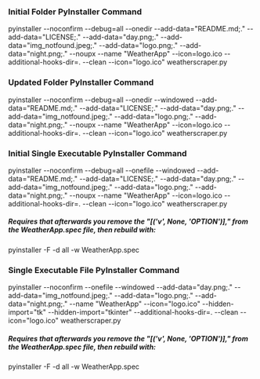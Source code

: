 ### Initial Folder PyInstaller Command
pyinstaller --noconfirm --debug=all --onedir --add-data="README.md;." --add-data="LICENSE;." --add-data="day.png;." --add-data="img_notfound.jpeg;." --add-data="logo.png;." --add-data="night.png;." --noupx --name "WeatherApp" --icon=logo.ico --additional-hooks-dir=. --clean --icon="logo.ico" weatherscraper.py

### Updated Folder PyInstaller Command
pyinstaller --noconfirm --debug=all --onedir --windowed --add-data="README.md;." --add-data="LICENSE;." --add-data="day.png;." --add-data="img_notfound.jpeg;." --add-data="logo.png;." --add-data="night.png;." --noupx --name "WeatherApp" --icon=logo.ico --additional-hooks-dir=. --clean --icon="logo.ico" weatherscraper.py

### Initial Single Executable PyInstaller Command
pyinstaller --noconfirm --debug=all --onefile --windowed --add-data="README.md;." --add-data="LICENSE;." --add-data="day.png;." --add-data="img_notfound.jpeg;." --add-data="logo.png;." --add-data="night.png;." --noupx --name "WeatherApp" --icon=logo.ico --additional-hooks-dir=. --clean --icon="logo.ico" weatherscraper.py
##### Requires that afterwards you remove the "[('v', None, 'OPTION')]," from the WeatherApp.spec file, then rebuild with:
pyinstaller -F -d all -w WeatherApp.spec

### Single Executable File PyInstaller Command
pyinstaller --noconfirm --onefile --windowed --add-data="day.png;." --add-data="img_notfound.jpeg;." --add-data="logo.png;." --add-data="night.png;." --name "WeatherApp" --icon="logo.ico" --hidden-import="tk" --hidden-import="tkinter" --additional-hooks-dir=. --clean --icon="logo.ico" weatherscraper.py
##### Requires that afterwards you remove the "[('v', None, 'OPTION')]," from the WeatherApp.spec file, then rebuild with:
pyinstaller -F -d all -w WeatherApp.spec
